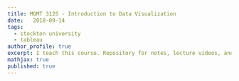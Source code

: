 ```yaml
---
title: MGMT 3125 - Introduction to Data Visualization
date:   2018-09-14
tags:
  - stockton university
  - tableau
author_profile: true
excerpt: I teach this course. Repository for notes, lecture videos, and assignments
mathjax: true
published: true
---
```




